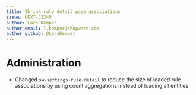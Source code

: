 ```yaml
---
title: Shrink rule detail page associations
issue: NEXT-32248
author: Lars Kemper
author_email: l.kemper@shopware.com
author_github: @LarsKemper
---
```

# Administration
* Changed `sw-settings-rule-detail` to reduce the size of loaded rule associations by using count aggregations instead of loading all entities. 
